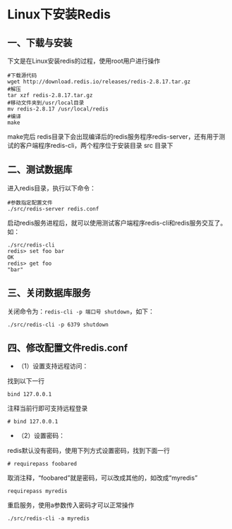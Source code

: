 # Linux下安装Redis

## 一、下载与安装

下文是在Linux安装redis的过程，使用root用户进行操作

```shell
#下载源代码
wget http://download.redis.io/releases/redis-2.8.17.tar.gz
#解压
tar xzf redis-2.8.17.tar.gz
#移动文件夹到/usr/local目录
mv redis-2.8.17 /usr/local/redis
#编译
make
```

make完后 redis目录下会出现编译后的redis服务程序redis-server，还有用于测试的客户端程序redis-cli，两个程序位于安装目录 src 目录下

## 二、测试数据库

进入redis目录，执行以下命令：

```shell
#参数指定配置文件
./src/redis-server redis.conf
```

启动redis服务进程后，就可以使用测试客户端程序redis-cli和redis服务交互了。 如：

```shell
./src/redis-cli
redis> set foo bar
OK
redis> get foo
"bar"
```

## 三、关闭数据库服务

关闭命令为：`redis-cli -p 端口号 shutdown`，如下：

```shell
./src/redis-cli -p 6379 shutdown
```

## 四、修改配置文件redis.conf

- （1）设置支持远程访问：

找到以下一行

```shell
bind 127.0.0.1
```

注释当前行即可支持远程登录

```shell
# bind 127.0.0.1
```

- （2）设置密码：

redis默认没有密码，使用下列方式设置密码，找到下面一行

```shell
# requirepass foobared
```

取消注释，“foobared”就是密码，可以改成其他的，如改成“myredis”

```shell
requirepass myredis
```

重启服务，使用a参数传入密码才可以正常操作

```shell
./src/redis-cli -a myredis
```

